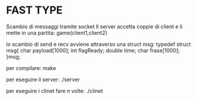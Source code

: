 # FAST TYPE


Scambio di messaggi tramite socket
Il server accetta coppie di client e li mette in una partita: game(client1,client2)

lo scambio di send e recv avviene attraverso una struct msg:
typedef struct msg{
    char payload[1000];
    int flagReady;
    double time;
    char frase[1000];
}msg;

per compilare: make

per eseguire il server: ./server

per eseguire i clinet fare n volte: ./clinet
